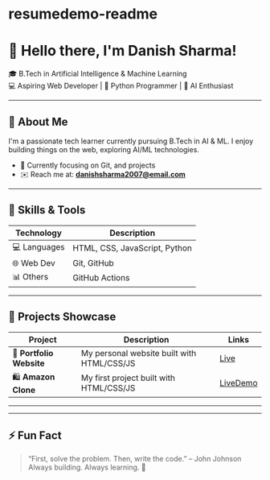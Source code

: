 # resumedemo-readme
# 👋 Hello there, I'm Danish Sharma!

🎓 B.Tech in Artificial Intelligence & Machine Learning  
💻 Aspiring Web Developer | 🐍 Python Programmer | 🤖 AI Enthusiast

---

## 🧠 About Me
I'm a passionate tech learner currently pursuing B.Tech in AI & ML. I enjoy building things on the web, exploring AI/ML technologies.

- 🌱 Currently focusing on Git, and  projects
- ✉️ Reach me at: **danishsharma2007@email.com**

---

## 💼 Skills & Tools

| Technology | Description |
|------------|-------------|
| 💻 Languages | HTML, CSS, JavaScript, Python |
| 🌐 Web Dev | Git, GitHub |
| 📊 Others |  GitHub Actions |


---

## 📂 Projects Showcase

| Project | Description | Links |
|--------|-------------|-------|
| 📝 **Portfolio Website** | My personal website built with HTML/CSS/JS | [Live](http://127.0.0.1:5500/index.html)|
| 🛍️ **Amazon Clone** | My first project built with HTML/CSS/JS | [LiveDemo](https://harjinderpal.github.io/amazon-clone/) |

---

---

## ⚡ Fun Fact

> “First, solve the problem. Then, write the code.” – John Johnson  
> Always building. Always learning. 🚀

